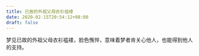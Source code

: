 ```yaml
---
title: 已故的外祖父母衣衫褴褛
date: 2020-02-15T20:54:12+08:00
draft: false
---
```


梦见已故的外祖父母衣衫褴褛，脸色憔悴，意味着梦者肯关心他人，也能得到他人的支持。
